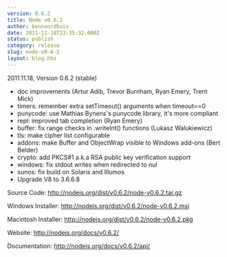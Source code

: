 ```yaml
---
version: 0.6.2
title: Node v0.6.2
author: bennoordhuis
date: 2011-11-18T23:35:32.000Z
status: publish
category: release
slug: node-v0-6-2
layout: blog.hbs
---
```


<p>2011.11.18, Version 0.6.2 (stable)</p>
<ul>
<li>doc improvements (Artur Adib, Trevor Burnham, Ryan Emery, Trent Mick)</li>
<li>timers: remember extra setTimeout() arguments when timeout==0</li>
<li>punycode: use Mathias Bynens's punycode library, it's more compliant</li>
<li>repl: improved tab completion (Ryan Emery)</li>
<li>buffer: fix range checks in .writeInt() functions (Lukasz Walukiewicz)</li>
<li>tls: make cipher list configurable</li>
<li>addons: make Buffer and ObjectWrap visible to Windows add-ons (Bert Belder)</li>
<li>crypto: add PKCS#1 a.k.a RSA public key verification support</li>
<li>windows: fix stdout writes when redirected to nul</li>
<li>sunos: fix build on Solaris and Illumos</li>
<li>Upgrade V8 to 3.6.6.8</li>
</ul>
<p>Source Code: <a href="http://nodejs.org/dist/v0.6.2/node-v0.6.2.tar.gz">http://nodejs.org/dist/v0.6.2/node-v0.6.2.tar.gz</a></p>
<p>Windows Installer: <a href="http://nodejs.org/dist/v0.6.2/node-v0.6.2.msi">http://nodejs.org/dist/v0.6.2/node-v0.6.2.msi</a></p>
<p>Macintosh Installer: <a href="http://nodejs.org/dist/v0.6.2/node-v0.6.2.pkg">http://nodejs.org/dist/v0.6.2/node-v0.6.2.pkg</a></p>
<p>Website: <a href="http://nodejs.org/docs/v0.6.2/">http://nodejs.org/docs/v0.6.2/</a></p>
<p>Documentation: <a href="http://nodejs.org/docs/v0.6.2/api/">http://nodejs.org/docs/v0.6.2/api/</a></p>
